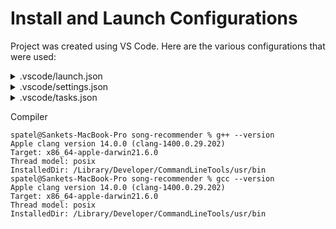 # Install and Launch Configurations

Project was created using VS Code.
Here are the various configurations that were used:

<details>
  <summary>.vscode/launch.json</summary>
  

  ### launch.json
  ```json
{
    "version": "0.2.0",
    "configurations": [
        {
            "name": "C/C++: g++ build and debug active file",
            "type": "cppdbg",
            "request": "launch",
            "program": "${fileDirname}/bin/${fileBasenameNoExtension}",
            "args": ["-std=c++17"],
            "stopAtEntry": false,
            "cwd": "${fileDirname}",
            "environment": [],
            "externalConsole": false,
            "MIMode": "lldb",
            "preLaunchTask": "C/C++: g++ build active file"
        }
    ]
}
  ```
</details>

<details>
  <summary>.vscode/settings.json</summary>
  

  ### settings.json
  ```json
{
    "files.associations": {
        "vector": "cpp"
    }
}
```
</details>

<details>
  <summary>.vscode/tasks.json</summary>
  

  ### tasks.json
  ```json
{
    "tasks": [
        {
            "type": "cppbuild",
            "label": "C/C++: gcc build active file",
            "command": "/usr/bin/gcc",
            "args": [
                "-std=c++17",
                "-fdiagnostics-color=always",
                "-g",
                "${fileDirname}/**.cpp",
                "-o",
                "${fileDirname}/bin/${fileBasenameNoExtension}"
            ],
            "options": {
                "cwd": "${fileDirname}"
            },
            "problemMatcher": [
                "$gcc"
            ],
            "group": {
                "kind": "build",
                "isDefault": true
            },
            "detail": "Task generated by Debugger."
        },
        {
            "type": "cppbuild",
            "label": "C/C++: g++ build active file",
            "command": "/usr/bin/g++",
            "args": [
                "-std=c++17",
                "-fdiagnostics-color=always",
                "-g",
                "${fileDirname}/**.cpp",
                "-o",
                "${fileDirname}/bin/${fileBasenameNoExtension}"
            ],
            "options": {
                "cwd": "${fileDirname}"
            },
            "problemMatcher": [
                "$gcc"
            ],
            "group": "build",
            "detail": "Task generated by Debugger."
        }
    ],
    "version": "2.0.0"
}
  ```
</details>

Compiler
```
spatel@Sankets-MacBook-Pro song-recommender % g++ --version
Apple clang version 14.0.0 (clang-1400.0.29.202)
Target: x86_64-apple-darwin21.6.0
Thread model: posix
InstalledDir: /Library/Developer/CommandLineTools/usr/bin
spatel@Sankets-MacBook-Pro song-recommender % gcc --version
Apple clang version 14.0.0 (clang-1400.0.29.202)
Target: x86_64-apple-darwin21.6.0
Thread model: posix
InstalledDir: /Library/Developer/CommandLineTools/usr/bin
```